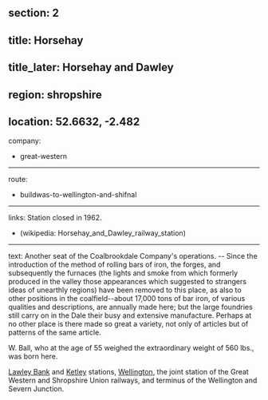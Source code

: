 section: 2
----
title: Horsehay
----
title_later: Horsehay and Dawley
----
region: shropshire
----
location: 52.6632, -2.482
----
company:
- great-western
----
route:
- buildwas-to-wellington-and-shifnal
----
links:
Station closed in 1962.
- (wikipedia: Horsehay_and_Dawley_railway_station)
----
text: Another seat of the Coalbrookdale Company's operations. -- Since the introduction of the method of rolling bars of iron, the forges, and subsequently the furnaces (the lights and smoke from which formerly produced in the valley those appearances which suggested to strangers ideas of unearthly regions) have been removed to this place, as also to other positions in the coalfield--about 17,000 tons of bar iron, of various qualities and descriptions, are annually made here; but the large foundries still carry on in the Dale their busy and extensive manufacture. Perhaps at no other place is there made so great a variety, not only of articles but of patterns of the same article.

W. Ball, who at the age of 55 weighed the extraordinary weight of 560 lbs., was born here.

[Lawley Bank](/stations/lawley-bank) and [Ketley](/stations/ketley) stations, [Wellington](/stations/wellington), the joint station of the Great Western and Shropshire Union railways, and terminus of the Wellington and Severn Junction.
